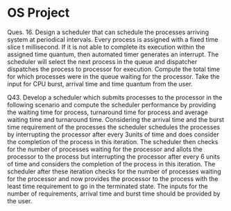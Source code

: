 # OS Project
Ques. 16. Design a scheduler that can schedule the processes arriving system at periodical intervals. Every process is assigned with a fixed time slice t millisecond. If it is not able to complete its execution within the assigned time quantum, then automated timer generates an interrupt. The scheduler will select the next process in the queue and dispatcher dispatches the process to processor for execution. Compute the total time for which processes were in the queue waiting for the processor. Take the input for CPU burst, arrival time and time quantum from the user.


Q43. Develop a scheduler which submits processes to the processor in the following scenario and compute the scheduler performance by providing the waiting time for process, turnaround time for process and average waiting time and turnaround time.
Considering the arrival time and the burst time requirement of the processes the scheduler schedules the processes by interrupting the processor after every 3units of time and does consider the completion of the process in this iteration. The scheduler then checks for the number of processes waiting for the processor and allots the processor to the process but interrupting the processor after every 6 units of time and considers the completion of the process in this iteration. The scheduler after these iteration checks for the number of processes waiting for the processor and now provides the processor to the process with the least time requirement to go in the terminated state.
The inputs for the number of requirements, arrival time and burst time should be provided by the user.

